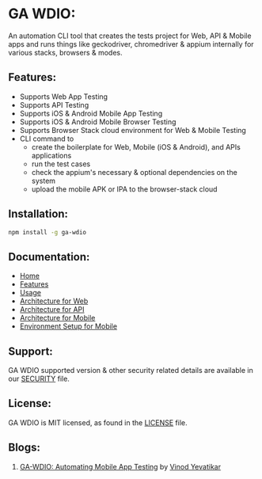 # GA WDIO:

An automation CLI tool that creates the tests project for Web, API & Mobile apps and runs things like geckodriver, chromedriver & appium internally for various stacks, browsers & modes.

## Features:

* Supports Web App Testing
* Supports API Testing
* Supports iOS & Android Mobile App Testing
* Supports iOS & Android Mobile Browser Testing
* Supports Browser Stack cloud environment for Web & Mobile Testing
* CLI command to 
	* create the boilerplate for Web, Mobile (iOS & Android), and APIs applications
	* run the test cases
	* check the appium's necessary & optional dependencies on the system
	* upload the mobile APK or IPA to the browser-stack cloud

## Installation:

```sh
npm install -g ga-wdio
```

## Documentation:

- [Home](https://github.com/GeekyAnts/ga-wdio/wiki)
- [Features](https://github.com/GeekyAnts/ga-wdio/wiki/Features)
- [Usage](https://github.com/GeekyAnts/ga-wdio/wiki/Usage)
- [Architecture for Web](https://github.com/GeekyAnts/ga-wdio/wiki/Web-Architecture)
- [Architecture for API](https://github.com/GeekyAnts/ga-wdio/wiki/API-Architecture)
- [Architecture for Mobile](https://github.com/GeekyAnts/ga-wdio/wiki/Mobile-Architecture)
- [Environment Setup for Mobile](https://github.com/GeekyAnts/ga-wdio/wiki/Mobile-Environment-Setup)


## Support:

GA WDIO supported version & other security related details are available in our [SECURITY](https://github.com/GeekyAnts/ga-wdio/blob/master/SECURITY.md) file.

## License:

GA WDIO is MIT licensed, as found in the [LICENSE](https://github.com/GeekyAnts/ga-wdio/blob/master/LICENSE.MD) file.

## Blogs:

1. [GA-WDIO: Automating Mobile App Testing](https://techblog.geekyants.com/ga-wdio-automating-mobile-app-testing) by [Vinod Yevatikar](https://github.com/vinodf2f)
